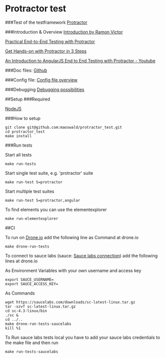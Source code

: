 # Protractor test

###Test of the testframework [Protractor](http://angular.github.io/protractor/#/)

###Introduction & Overview
[Introduction by Ramon Victor](http://ramonvictor.github.io/protractor/slides/#/)

[Practical End-to-End Testing with Protractor](http://www.ng-newsletter.com/posts/practical-protractor.html)

[Get Hands-on with Protractor in 3 Steps](http://www.thoughtworks.com/de/insights/blog/hands-protractor-3-steps)

[An Introduction to AngularJS End to End Testing with Protractor - Youtube](https://www.youtube.com/watch?v=idb6hOxlyb8)

###Doc files:
[Github](https://github.com/angular/protractor/tree/master/docs)

###Config file:
[Config file overview](https://github.com/angular/protractor/blob/master/docs/referenceConf.js)

###Debugging
[Debugging possibilities](https://github.com/angular/protractor/blob/master/docs/debugging.md)

##Setup
###Required

[NodeJS](http://nodejs.org/)

###How to setup

```
git clone git@github.com:maoswald/protractor_test.git
cd protractor_test
make install
```

###Run tests

Start all tests

```
make run-tests
```

Start single test suite, e.g. 'protractor' suite

```
make run-test S=protractor
```

Start multiple test suites

```
make run-test S=protractor,angular
```

To find elements you can use the elementexplorer

```
make run-elementexplorer
```

##CI

To run on [Drone.io](https://drone.io/) add the following line as Command at drone.io

```
make drone-run-tests
```

To connect to sauce labs (sauce: [Sauce labs connection](http://lkrnac.net/blog/tag/protractor/)) add the following
lines at drone.io

As Environment Variables with your own username and access key

```
export SAUCE_USERNAME=
export SAUCE_ACCESS_KEY=
```

As Commands

```
wget https://saucelabs.com/downloads/sc-latest-linux.tar.gz
tar -xzvf sc-latest-linux.tar.gz
cd sc-4.3-linux/bin
./sc &
cd ../..
make drone-run-tests-saucelabs
kill %1
```

To Run sauce labs tests local you have to add your sauce labs credentials to the make file and then run

```
make run-tests-saucelabs
```


